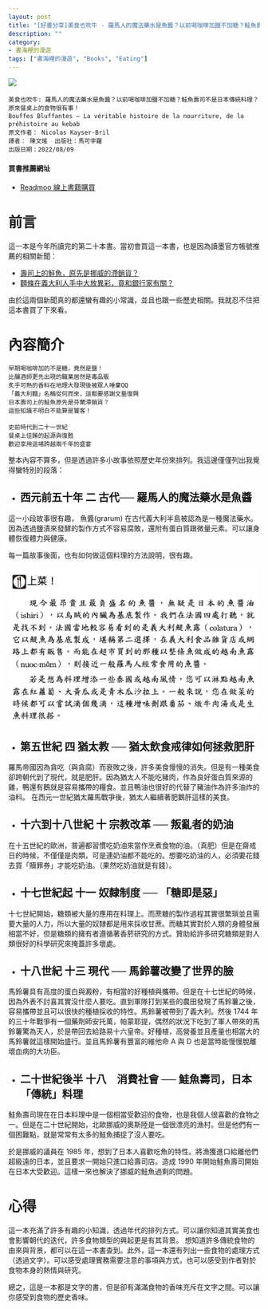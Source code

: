 ```yaml
---
layout: post
title: "[好書分享]美食也吹牛 - 羅馬人的魔法藥水是魚醬？以前喝咖啡加鹽不加糖？鮭魚壽司不是日本傳統料理？原來餐桌上的食物很有事！"
description: ""
category: 
- 書海裡的漫遊
tags: ["書海裡的漫遊", "Books", "Eating"]
---
```


<div><a href="http://moo.im/a/jqrASZ" title="美食也吹牛"><img src="https://cdn.readmoo.com/cover/60/9076g78_210x315.jpg?v=0" /></a></div>

```
美食也吹牛: 羅馬人的魔法藥水是魚醬？以前喝咖啡加鹽不加糖？鮭魚壽司不是日本傳統料理？原來餐桌上的食物很有事！
Bouffes Bluffantes – La véritable histoire de la nourriture, de la préhistoire au kebab
原文作者： Nicolas Kayser-Bril  
譯者： 陳文瑤  出版社：馬可孛羅 
出版日期：2022/08/09
```

#### 買書推薦網址

- [Readmoo 線上書籍購買](http://moo.im/a/jqrASZ)

# 前言

這一本是今年所讀完的第二十本書。當初會買這一本書，也是因為讀墨官方帳號推薦的相關新聞：

- [壽司上的鮭魚，原先是挪威的滯銷貨？](https://news.readmoo.com/2022/08/16/salmonsushi/)
- [麵條在義大利人手中大放異彩，竟和銀行家有關？](https://news.readmoo.com/2022/08/11/noodles-banks/)

由於這兩個新聞真的都還蠻有趣的小常識，並且也跟一些歷史相關。我就忍不住把這本書買了下來看。

# 內容簡介

```
早期喝咖啡加的不是糖，竟然是鹽！
比釀酒師更先出現的職業居然是毒品販
炙手可熱的香料在地理大發現後被眾人唾棄QQ
「義大利麵」名稱從何而來，這都要感謝文藝復興
日本壽司上的鮭魚原先是芬蘭滯銷貨？
這些知識不明白不能算是饕客！

史前時代到二十一世紀
餐桌上佳餚的起源與復甦
歡迎享用這場跨越兩千年的盛宴
```

整本內容不算多，但是透過許多小故事依照歷史年份來排列。我這邊僅僅列出我覺得蠻特別的段落：

- ## 西元前五十年 二 古代── 羅馬人的魔法藥水是魚醬

這一小段故事很有趣， 魚醬(grarum) 在古代義大利半島被認為是一種魔法藥水。因為透過鹽漬來發酵的製作方式不容易腐敗，還附有蛋白質跟微量元素。可以讓身體恢復體力與健康。

每一篇故事後面，也有如何做這個料理的方法說明，很有趣。

![image-20221004111102846](../images/2021/image-20221004111102846.png)

- ## 第五世紀 四 猶太教 ── 猶太飲食戒律如何拯救肥肝

羅馬帝國因為貪吃（與貪腐）而衰敗之後，許多美食慢慢的消失。但是有一種美食卻跨朝代到了現代，就是肥肝。因為猶太人不能吃豬肉，作為良好蛋白質來源的雞，鴨還有鵝就是容易攜帶的糧食。並且鴨油也很好的代替了豬油作為許多油炸的油料。 在西元一世紀猶太羅馬戰爭後，猶太人繼續著肥鵝肝這樣的美食。

- ## 十六到十八世紀 十 宗教改革 ── 叛亂者的奶油

在十五世紀的歐洲，普遍都習慣吃奶油來當作烹煮食物的油。（真肥）但是在齋戒日的時候，不僅僅是肉類，可是連奶油都不能吃的。想要吃奶油的人，必須要花錢去買「贖罪券」才能吃奶油。（果然吃奶油就是有錢）。

- ##  十七世紀起 十一 奴隸制度 ── 「糖即是惡」

十七世紀開始，糖類被大量的應用在料理上。而蔗糖的製作過程其實很繁瑣並且需要大量的人力，所以大量的奴隸都是用來採收甘蔗。而糖其實對於人類的身體發展相當不好，但是糖類的擁有者遵循著香菸研究的方式。贊助給許多研究糖類是對人類很好的科學研究來掩蓋許多壞處。

- ## 十八世紀 十三 現代 ── 馬鈴薯改變了世界的臉

馬鈴薯具有高度的蛋白與澱粉，有相當的好種植與攜帶。但是在十七世紀的時候，因為外表不討喜其實沒什麼人要吃。直到軍隊打到某些的農田發現了馬鈴薯之後，容易攜帶並且可以很快的種植採收的特性。馬鈴薯被帶到了義大利。然後 1744 年的三十年戰爭有一個藥劑師安托萬，帕蒙耶提，偶然的狀況下吃到了軍人帶來的馬鈴薯驚為天人，於是帶回去給路易十六皇帝。好種植，高營養並且產量也相當大的馬鈴薯就這樣開始盛行。並且馬鈴薯有豐富的維他命 A 與 D 也是當時能慢慢脫離壞血病的大功臣。

- ## 二十世紀後半 十八　消費社會 ── 鮭魚壽司，日本「傳統」料理

鮭魚壽司現在在日本料理中是一個相當受歡迎的食物，也是我個人很喜歡的食物之一。但是在二十世紀開始，北歐挪威的奧斯陸是一個很漂亮的漁村。但是他們有一個困難點，就是常常有太多的鮭魚捕捉了沒人要吃。

於是挪威的議員在 1985 年，想到了日本人喜歡吃魚的特性。將漁獲進口給離他們超級遠的日本，並且要求一開始只進口給壽司店。造成 1990 年開始鮭魚壽司開始在日本大受歡迎。這樣一來也解決了挪威的鮭魚過剩的問題。



# 心得

這一本充滿了許多有趣的小知識，透過年代的排列方式。可以讓你知道其實美食也會影響朝代的迭代，許多食物類型的興起更是有其背景。 想知道許多傳統食物的由來與背景，都可以在這一本書查到。此外，這一本還有列出一些食物的處理方式（透過文字）。可以感受處理實務需要注意的事項與方式，也可以感受到作者對於食物本身的熱情與研究。

總之，這是一本都是文字的書，但是卻有滿滿食物的香味充斥在文字之間。可以讓你感受到食物的歷史香味。
